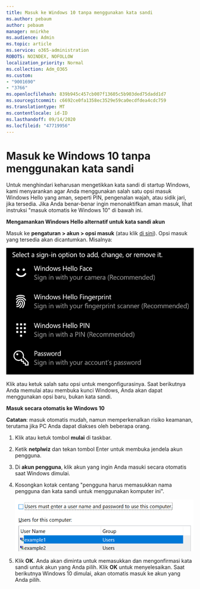 ```yaml
---
title: Masuk ke Windows 10 tanpa menggunakan kata sandi
ms.author: pebaum
author: pebaum
manager: mnirkhe
ms.audience: Admin
ms.topic: article
ms.service: o365-administration
ROBOTS: NOINDEX, NOFOLLOW
localization_priority: Normal
ms.collection: Adm_O365
ms.custom:
- "9001690"
- "3766"
ms.openlocfilehash: 839b945c457cb007f13605c5b903ded75dadd1d7
ms.sourcegitcommit: c6692ce0fa1358ec3529e59ca0ecdfdea4cdc759
ms.translationtype: MT
ms.contentlocale: id-ID
ms.lasthandoff: 09/14/2020
ms.locfileid: "47719956"
---
```

# <a name="sign-in-to-windows-10-without-using-a-password"></a>Masuk ke Windows 10 tanpa menggunakan kata sandi

Untuk menghindari keharusan mengetikkan kata sandi di startup Windows, kami menyarankan agar Anda menggunakan salah satu opsi masuk Windows Hello yang aman, seperti PIN, pengenalan wajah, atau sidik jari, jika tersedia. Jika Anda benar-benar ingin menonaktifkan aman masuk, lihat instruksi "masuk otomatis ke Windows 10" di bawah ini.

**Mengamankan Windows Hello alternatif untuk kata sandi akun**

Masuk ke **pengaturan > akun > opsi masuk** (atau klik [di sini](ms-settings:signinoptions?activationSource=GetHelp)). Opsi masuk yang tersedia akan dicantumkan. Misalnya:

![Opsi masuk.](media/sign-in-options.png)

Klik atau ketuk salah satu opsi untuk mengonfigurasinya. Saat berikutnya Anda memulai atau membuka kunci Windows, Anda akan dapat menggunakan opsi baru, bukan kata sandi. 

**Masuk secara otomatis ke Windows 10**

**Catatan**: masuk otomatis mudah, namun memperkenalkan risiko keamanan, terutama jika PC Anda dapat diakses oleh beberapa orang. 

1. Klik atau ketuk tombol **mulai** di taskbar.

2. Ketik **netplwiz** dan tekan tombol Enter untuk membuka jendela akun pengguna.

3. Di **akun pengguna**, klik akun yang ingin Anda masuki secara otomatis saat Windows dimulai.

4. Kosongkan kotak centang "pengguna harus memasukkan nama pengguna dan kata sandi untuk menggunakan komputer ini".

    ![Pengguna harus memasukkan opsi nama pengguna dan kata sandi.](media/users-must-enter-username.png)

5. Klik **OK**. Anda akan diminta untuk memasukkan dan mengonfirmasi kata sandi untuk akun yang Anda pilih. Klik **OK** untuk menyelesaikan. Saat berikutnya Windows 10 dimulai, akan otomatis masuk ke akun yang Anda pilih.
